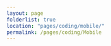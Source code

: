 ```yaml
---
layout: page
folderlist: true
location: "pages/coding/mobile/"
permalink: /pages/coding/Mobile
---
```

